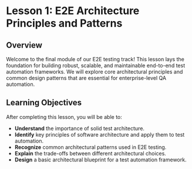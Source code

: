 # Lesson 1: E2E Architecture Principles and Patterns

## Overview

Welcome to the final module of our E2E testing track! This lesson lays the foundation for building robust, scalable, and maintainable end-to-end test automation frameworks. We will explore core architectural principles and common design patterns that are essential for enterprise-level QA automation.

## Learning Objectives

After completing this lesson, you will be able to:

- **Understand** the importance of solid test architecture.
- **Identify** key principles of software architecture and apply them to test automation.
- **Recognize** common architectural patterns used in E2E testing.
- **Explain** the trade-offs between different architectural choices.
- **Design** a basic architectural blueprint for a test automation framework.